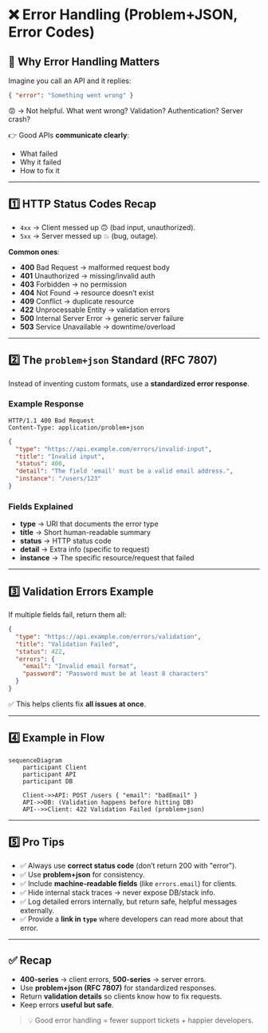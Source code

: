 # ❌ Error Handling (Problem+JSON, Error Codes)

## 🧩 Why Error Handling Matters

Imagine you call an API and it replies:

```json
{ "error": "Something went wrong" }
```

😡 → Not helpful.
What went wrong? Validation? Authentication? Server crash?

👉 Good APIs **communicate clearly**:

- What failed
- Why it failed
- How to fix it

---

## 1️⃣ HTTP Status Codes Recap

- `4xx` → Client messed up 🙃 (bad input, unauthorized).
- `5xx` → Server messed up 💥 (bug, outage).

**Common ones**:

- **400** Bad Request → malformed request body
- **401** Unauthorized → missing/invalid auth
- **403** Forbidden → no permission
- **404** Not Found → resource doesn’t exist
- **409** Conflict → duplicate resource
- **422** Unprocessable Entity → validation errors
- **500** Internal Server Error → generic server failure
- **503** Service Unavailable → downtime/overload

---

## 2️⃣ The `problem+json` Standard (RFC 7807)

Instead of inventing custom formats, use a **standardized error response**.

### Example Response

```http
HTTP/1.1 400 Bad Request
Content-Type: application/problem+json
```

```json
{
  "type": "https://api.example.com/errors/invalid-input",
  "title": "Invalid input",
  "status": 400,
  "detail": "The field 'email' must be a valid email address.",
  "instance": "/users/123"
}
```

### Fields Explained

- **type** → URI that documents the error type
- **title** → Short human-readable summary
- **status** → HTTP status code
- **detail** → Extra info (specific to request)
- **instance** → The specific resource/request that failed

---

## 3️⃣ Validation Errors Example

If multiple fields fail, return them all:

```json
{
  "type": "https://api.example.com/errors/validation",
  "title": "Validation Failed",
  "status": 422,
  "errors": {
    "email": "Invalid email format",
    "password": "Password must be at least 8 characters"
  }
}
```

✅ This helps clients fix **all issues at once**.

---

## 4️⃣ Example in Flow

```mermaid
sequenceDiagram
    participant Client
    participant API
    participant DB

    Client->>API: POST /users { "email": "badEmail" }
    API->>DB: (Validation happens before hitting DB)
    API-->>Client: 422 Validation Failed (problem+json)
```

---

## 5️⃣ Pro Tips

- ✅ Always use **correct status code** (don’t return 200 with "error").
- ✅ Use **problem+json** for consistency.
- ✅ Include **machine-readable fields** (like `errors.email`) for clients.
- ✅ Hide internal stack traces → never expose DB/stack info.
- ✅ Log detailed errors internally, but return safe, helpful messages externally.
- ✅ Provide a **link in `type`** where developers can read more about that error.

---

## ✅ Recap

- **400-series** → client errors, **500-series** → server errors.
- Use **problem+json (RFC 7807)** for standardized responses.
- Return **validation details** so clients know how to fix requests.
- Keep errors **useful but safe**.

> 💡 Good error handling = fewer support tickets + happier developers.
